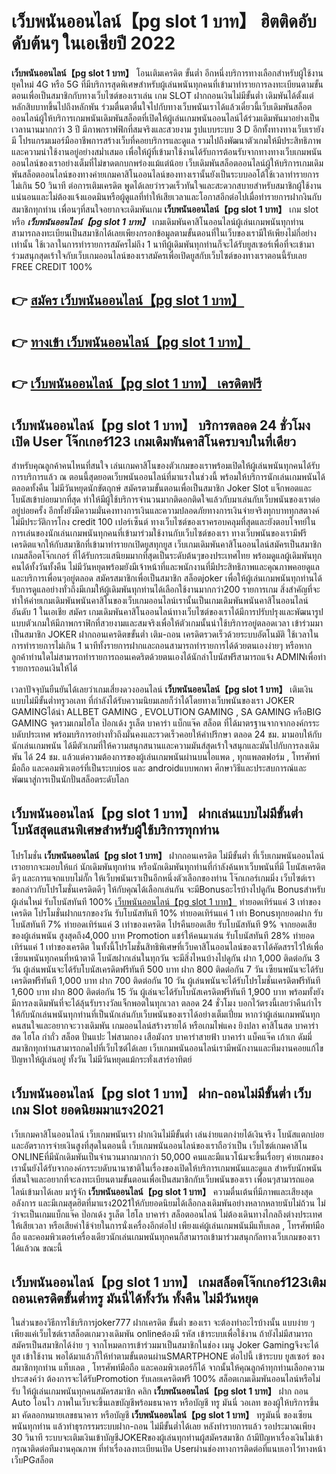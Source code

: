 # เว็บพนันออนไลน์【pg slot 1 บาท】  ฮิตติดอับดับต้นๆ ในเอเชียปี 2022

**เว็บพนันออนไลน์【pg slot 1 บาท】** โอนเติมเครดิต ขั้นต่ำ  อีกหนึ่งบริการทางเลือกสำหรับผู้ใช้งานยุคใหม่ 4G หรือ 5G ที่มีบริการสุดพิเศษสำหรับผู้เล่นพนันทุกคนที่เข้ามาทำรายการลงทะเบียนตามขั้นตอนเพื่อเป็นสมาชิกกับทางเว็บไซต์ของเราเล่น เกม SLOT  ฝากถอนเงินไม่มีขั้นต่ำ เดิมพันได้ตั้งแต่ หลักสิบบาทขึ้นไปถึงหลักพัน ร่วมตื่นตาตื่นใจไปกับทางเว็บพนันเราได้แล้วเดี๋ยวนี้เว็บเดิมพันสล็อตออนไลน์ผู้ให้บริการเกมพนันเดิมพันสล็อตที่เปิดให้ผู้เล่นเกมพนันออนไลน์ได้ร่วมเดิมพันมาอย่างเป็นเวลานานมากกว่า 3 ปี มีภาพกราฟฟิกที่สมจริงและสวยงาม รูปแบบระบบ 3 D
อีกทั้งทางทางเว็บเรายังมี โปรแกรมเมอร์มืออาชีพการสร้างเว็บที่คอยบริการและดูแล  รวมไปถึงพัฒนาตัวเกมให้มีประสิทธิภาพและความน่าใช้งานอยู่อย่างสม่ำเสมอ เพื่อให้ผู้ที่เข้ามาใช้งานได้รับการต้อนรับจากทางทางเว็บเกมพนันออนไลน์ของเราอย่างเต็มที่ไม่ขาดตกบกพร่องแม้แต่น้อย เว็บเดิมพันสล็อตออนไลน์ผู้ให้บริการเกมเดิมพันสล็อตออนไลน์ของทางค่ายเกมคาสิโนออนไลน์ของทางเรานั้นยังเป็นระบบออโต้ใช้เวลาทำรายการไม่เกิน 50 วินาที ต่อการเติมเครดิต พูดได้เลยว่ารวดเร็วทันใจและสะดวกสบายสำหรับสมาชิกผู้ใช้งานแน่นอนและไม่ต้องแจ้งแอดมินหรือผู้ดูแลที่ทำให้เสียเวลาและโอกาสอีกต่อไปเมื่อทำรายการฝากงินกับสมาชิกทุกท่าน
เพื่อนๆที่สนใจอยากจะเดิมพันเกม **เว็บพนันออนไลน์【pg slot 1 บาท】** เกม slot  หรือ ***เว็บพนันออนไลน์【pg slot 1 บาท】*** เกมเดิมพันคาสิโนออนไลน์ผู้เล่นเกมพนันทุกท่านสามารถลงทะเบียนเป็นสมาชิกได้เลยเพียงกรอกข้อมูลตามขั้นตอนที่ในเว็บของเรามีให้เพียงไม่กี่อย่างเท่านั้น ใช้เวลาในการทำรายการสมัครไม่ถึง 1 นาทีผู้เดิมพันทุกท่านก็จะได้รับยูสเซอร์เพื่อที่จะเข้ามาร่วมสนุกสุดเร้าใจกับเว็บเกมออนไลน์ของเราสมัครเพื่อเปิดยูสกับเว็บไซต์ของทางเราตอนนี้รับเลย FREE CREDIT 100%

## 👉 [สมัคร เว็บพนันออนไลน์【pg slot 1 บาท】](https://archa888.com/)
## 👉 [ทางเข้า เว็บพนันออนไลน์【pg slot 1 บาท】](https://archa888.com/)
## 👉 [เว็บพนันออนไลน์【pg slot 1 บาท】 เครดิตฟรี](https://archa888.com/)

## เว็บพนันออนไลน์【pg slot 1 บาท】 บริการตลอด  24 ชั่วโมงเปิด User โจ๊กเกอร์123 เกมเดิมพันคาสิโนครบจบในที่เดียว

สำหรับคุณลูกค้าคนไหนที่สนใจ เล่นเกมคาสิโนของตัวเกมของเราพร้อมเปิดให้ผู้เล่นพนันทุกคนได้รับการบริการแล้ว ณ ตอนนี้สุดยอดเว็บพนันออนไลน์ที่มาแรงในช่วงนี้ พร้อมให้บริการนักเล่นเกมพนันได้ตลอดทั้งคืน ไม่มีวันหยุดนักขัตฤกษ์ สมัครตามขั้นตอนเพื่อเป็นสมาชิก Joker Slot แจ็กพอตและโบนัสเข้าบ่อยมากที่สุด ทำให้มีผู้ใช้บริการจำนวนมากติดอกติดใจแล้วกับมาเล่นกับเว็บพนันของเราต่ออยู่บ่อยครั้ง อีกทั้งยังมีความมั่นคงทางการเงินและความปลอดภัยทางการเงินจ่ายจริงทุกบาททุกสตางค์ไม่มีประวัติการโกง credit 100 เปอร์เซ็นต์ ทางเว็บไซต์ของเราครอบคลุมที่สุดและยังตอบโจทย์ในการเล่นของนักเล่นเกมพนันทุกคนที่เข้ามาร่วมใช้งานกับเว็บไซต์ของเรา
ทางเว็บพนันของเรามีฟรีเครดิตแจกให้กับสมาชิกที่เข้ามาทำรายกเปิดยูสทุกยูส เว็บเกมเดิมพันคาสิโนออนไลน์สมัครเป็นสมาชิก เกมสล็อตโจ๊กเกอร์ ที่ได้รับกระแสนิยมมากที่สุดเป็นระดับต้นๆของประเทศไทย พร้อมดูแลผู้เดิมพันทุกคนได้ทั้งวันทั้งคืน ไม่มีวันหยุดพร้อมยังมีเจ้าหน้าที่และพนักงานที่มีประสิทธิภาพและคุณภาพคอยดูแลและบริการเพื่อนๆอยู่ตลอด สมัครสมาชิกเพื่อเป็นสมาชิก สล็อตjoker เพื่อให้ผู้เล่นเกมพนันทุกท่านได้รับการดูแลอย่างทั่วถึงมีเกมให้ผู้เดิมพันทุกท่านได้เลือกใช้งานมากกว่า200 รายการเกม
สิ่งสำคัญที่จะทำให้ค่ายเกมเดิมพันพนันคาสิโนของเว็บเกมออนไลน์เรานั้นเป็นเกมเดิมพันพนันคาสิโนออนไลน์อันดับ 1 ในเอเชีย สมัคร  เกมเดิมพันคาสิโนออนไลน์ทางเว็บไซต์ของเราได้มีการปรับปรุงและพัฒนารูปแบบตัวเกมให้มีภาพกราฟิกที่สวยงามและสมจริงเพื่อให้ตัวเกมนั้นน่าใช้บริการอยู่ตลอดเวลา เข้าร่วมมาเป็นสมาชิก JOKER ฝากถอนเครดิตขขั้นต่ำ เติม-ถอน เครดิตรวดเร็วด้วยระบบอัตโนมัติ ใช้เวลาในการทำรายการไม่เกิน 1 นาทีทั้งรายการฝากและถอนสามารถทำรายการได้ด้วยตนเองง่ายๆ หรือหากลูกค้าท่านใดไม่สามารถทำรายการถอนเคดริตด้วยตนเองได้นักล่าโบนัสฟรีสามารถแจ้ง ADMINเพื่อทำรายการถอนเงินให้ได้

เวลาปัจจุบันยืนยันได้เลยว่าเกมเสี่ยงดวงออนไลน์ **เว็บพนันออนไลน์【pg slot 1 บาท】** เติมเงินแบบไม่มีขั้นต่ำทรูวอเลท ที่กำลังได้รับความนิยมเลยก็ว่าได้โดยทางเว็บพนันของเรา JOKER GAMINGได้นำ ALLBET GAMING , EVOLUTION GAMING , SA GAMING หรือBIG GAMING จุดรวมเกมไฮโล ป๊อกเด้ง รูเล็ต บาคาร่า แบ็กแจ๊ค สล็อต ที่ได้มาตรฐานจากจากองค์กรระบดับประเทศ พร้อมบริการอย่างทั่วถึงมั่นคงและรวดเร็วคอยให้คำปรึกษา ตลอด 24 ชม. มามอบให้กับนักเล่นเกมพนัน ได้มีตัวเกมที่ให้ความสนุกสนานและความมันส์สุดเร้าใจสนุกและมันไปกับการลงเดิมพัน ได้ 24 ชม. แล้วแต่ความต้องการของผู้เล่นเกมพนันผ่านบนไอแพด , ทุกแพลตฟอร์ม , โทรศัพท์มือถือ และคอมพิวเตอร์ที่เป็นระบบios และ androidแบบพกพา ศึกษาวิธีและประสบการณ์และพัฒนาสู่การเป็นนักปั่นสล็อตระดับโลก

## เว็บพนันออนไลน์【pg slot 1 บาท】 ฝากเล่นแบบไม่มีขั้นต่ำ โบนัสสุดแสนพิเศษสำหรับผู้ใช้บริการทุกท่าน

โปรโมชั่น **เว็บพนันออนไลน์【pg slot 1 บาท】** ฝากถอนเครดิต ไม่มีขั้นต่ำ ที่เว็บเกมพนันออนไลน์เราอยากจะมอบให้แก่  นักเดิมพันทุกท่าน หรือนักเดิมพันทุกท่านที่กำลังค้นหาเว็บพนันที่มี โบนัสเครดิตดีๆ และการแจกแบบไม่กั๊ก ให้เว็บพนันเราเป็นอีกหนึ่งตัวเลือกของท่าน โจ๊กเกอร์เกมมิ่ง เว็บไซต์เรา ขอกล่าวกับโปรโมชั่นเครดิตดีๆ ให้กับคุณได้เลือกเล่นกัน จะมีBonusอะไรบ้างไปดูกัน
Bonusสำหรับผู้เล่นใหม่ รับโบนัสทันที 100% [เว็บพนันออนไลน์【pg slot 1 บาท】](https://archa888.com/) ทำยอดเทิร์นแค่ 3 เท่าของเครดิต
โปรโมชั่นฝากแรกของวัน รับโบนัสทันที 10% ทำยอดเทิร์นแค่ 1 เท่า
Bonusทุกยอดฝาก รับโบนัสทันที 7% ทำยอดเทิร์นแค่ 3 เท่าของเครดิต
โปรคืนยอดเสีย รับโบนัสทันที 9% จากยอดเสียของผู้เล่นพนัน สูงสุดถึง4,000 บาท
 Promotion แชร์ให้คนมาเล่น รับโบนัสทันที 28% ทำยอดเทิร์นแค่ 1 เท่าของเครดิต
ในทั้งนี้โปรโมชั่นสิทธิพิเศษที่เว็บคาสิโนออนไลน์ของเราได้คัดสรรไว้ให้เพื่อเซียนพนันทุกคนที่หน้าตาดี โบนัสฝากเล่นในทุกวัน จะมีสิ่งไหนบ้างไปดูกัน
ฝาก 1,000 ติดต่อกัน 3 วัน ผู้เล่นพนันจะได้รับโบนัสเครดิตฟรีทันที 500 บาท
ฝาก 800 ติดต่อกัน 7 วัน เซียนพนันจะได้รับเครดิตฟรีทันที 1,000 บาท
ฝาก 700 ติดต่อกัน 10 วัน ผู้เล่นพนันจะได้รับโปรโมชั่นเครดิตฟรีทันที 1,600 บาท
ฝาก 800 ติดต่อกัน 15 วัน ผู้เล่นจะได้รับโบนัสเครดิตฟรีทันที 1,900 บาท
พร้อมทั้งยังมีการลงเดิมพันที่จะได้ลุ้นรับรางวัลแจ็กพอตในทุกเวลา ตลอด 24 ชั่วโมง บอกไว้ตรงนี้เลยว่าคืนกำไรให้กับนักเล่นพนันทุกท่านที่เป็นนักเล่นกับเว็บพนันของเราได้อย่างเต็มเปี่ยม หากว่าผู้เล่นเกมพนันทุกคนสนใจและอยากจะวางเดิมพัน เกมออนไลน์สร้างรายได้ หรือเกมไพ่แคง  ยิงปลา คาสิโนสด บาคาร่าสด ไฮโล กำถั่ว สล็อต ปั่นแปะ ไพ่สามกอง เสือมังกร บาคาร่าสายฟ้า บาคาร่า แบ็คแจ๊ค เก้าเก ดัมมี่ สมาชิกทุกท่านสามารถกดไปที่เว็บไซต์ได้เลย เว็บเกมพนันออนไลน์เรามีพนักงานและทีมงานคอยแก้ไขปัญหาให้ผู้เล่นอยู่ ทั้งวัน ไม่มีวันหยุดแม้กระทั่งเสาร์อาทิตย์

## เว็บพนันออนไลน์【pg slot 1 บาท】 ฝาก-ถอนไม่มีขั้นต่ำ  เว็บเกม Slot ยอดนิยมมาแรง2021

เว็บเกมคาสิโนออนไลน์ เว็บเกมพนันเรา ฝากเงินไม่มีขั้นต่ำ เล่นง่ายแตกง่ายได้เงินจริง โบนัสแตกบ่อยและอัตราการจ่ายเงินสูงที่สุดในตอนนี้ เว็บเกมพนันออนไลน์ของเราถือว่าเป็น เว็บไซต์เกมคาสิโน ONLINEที่มีนักเดิมพันเป็นจำนวนมากมากกว่า 50,000 คนและมีแนวโน้มจะขึ้นเรื่อยๆ ค่ายเกมของเรานั้นยังได้รับจากองค์กรระบดับนานาชาติในเรื่องของเปิดให้บริการเกมพนันและดูแล สำหรับนักพนันที่สนใจและอยากที่จะลงทะเบียนตามขั้นตอนเพื่อเป็นสมาชิกกับเว็บพนันของเรา เพื่อนๆสามารถแอดไลน์เข้ามาได้เลย
	มารู้จัก **เว็บพนันออนไลน์【pg slot 1 บาท】** ความตื่นเต้นที่มีภาพและเสียงสุดอลังการ และมีเกมสุดฮิตที่มาแรง2021ให้กับยอดนิยมได้เลือกลงเดิมพันอย่างหลากหลายนับไม่ถ้วน  ไม่ว่าจะเป็นเกมแบ็กแจ๊ค ป๊อกเด้ง รูเล็ต ไฮโล บาคาร่า สล็อตออนไลน์ ไม่ต้องเดินทางไกลถึงต่างประเทศให้เสียเวลา หรือเสียค่าใช้จ่ายในการนั่งเครื่องอีกต่อไป เพียงแค่ผู้เล่นเกมพนันมีแท็บเลต , โทรศัพท์มือถือ และคอมพิวเตอร์เครื่องเดียวนักเล่นเกมพนันทุกคนก็สามารถเข้ามาร่วมสนุกกัลทางเว็บเกมของเราได้แล้วณ ขณะนี้

## เว็บพนันออนไลน์【pg slot 1 บาท】 เกมสล็อตโจ๊กเกอร์123เติมถอนเครดิตขั้นต่ำทรู มันนี่ได้ทั้งวัน ทั้งคืน ไม่มีวันหยุด

ในส่วนของวิธีการใช้บริการjoker777 ฝากเครดิต ขั้นต่ำ ของเรา จะต้องทำอะไรบ้างนั้น แบบง่าย ๆ เพียงแค่เว็บไซต์เราสล็อตเกมวางเดิมพัน onlineต้องมี รหัส เข้าระบบเพื่อใช้งาน ถ้ายังไม่มีสามารถสมัครเป็นสมาชิกได้ง่าย ๆ จากโหมดการเข้าร่วมมาเป็นสมาชิกในช่อง เมนู Joker Gamingจึงจะได้ ยูส เข้าใช้งาน พอได้มาแล้วก็ให้ทำตามขั้นตอนผ่านSMARTPHONE ต่อไปนี้
เข้าระบบ ยูสเซอร์  ของสมาชิกทุกท่าน แท็บเลต , โทรศัพท์มือถือ และคอมพิวเตอร์ก็ได้
จากนั้นให้คุณลูกค้าทุกท่านเลือกความประสงค์ว่า ต้องการจะได้รับPromotion รับเลยเครดิตฟรี 100% สล็อตเกมเดิมพันออนไลน์หรือไม่รับ
ให้ผู้เล่นเกมพนันทุกคนสมัครสมาชิก คลิก **เว็บพนันออนไลน์【pg slot 1 บาท】** ฝาก ถอน Auto โอนไว ภาพในเว็บจะขึ้นเลขบัญชีพร้อมธนาคาร หรือบัญชี ทรู มันนี่ วอเลท ของผู้ให้บริการขึ้นมา
คัดลอกหมายเลขธนาคาร หรือบัญชี **เว็บพนันออนไลน์【pg slot 1 บาท】** ทรูมันนี่ ของเซียนพนันทุกท่าน แล้วทำธุรกรรมระบบฝาก-ถอน ไม่มีขั้นต่ำได้เลย
หลังทำรายการแล้ว รอประมาณเพียง 30 วินาที ระบบจะเติมเงินเข้าบัญชีJOKERของผู้เล่นทุกท่านผู้สมัครสมาชิก
ถ้ามีปัญหาเรื่องเงินไม่เข้า กรุณาติดต่อทีมงานคุณภาพ ที่ทำเรื่องลงทะเบียนเปิด Userผ่านช่องทางการติดต่อที่แนบเอาไว้ทางหน้าเว็บPGสล็อต


